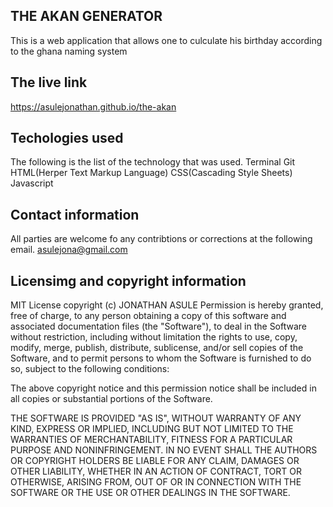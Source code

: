 ## THE AKAN GENERATOR
This is a web application that allows one to culculate his birthday according to the ghana naming system
## The live link
https://asulejonathan.github.io/the-akan
## Techologies used
The following is the list of the technology that was used.
Terminal
Git
HTML(Herper Text Markup Language)
CSS(Cascading Style Sheets)
Javascript
## Contact information
All parties are welcome fo any contribtions or corrections at the following email.
asulejona@gmail.com
## Licensimg and copyright information
MIT License 
copyright (c) JONATHAN ASULE
Permission is hereby granted, free of charge, to any person obtaining a copy
of this software and associated documentation files (the "Software"), to deal
in the Software without restriction, including without limitation the rights
to use, copy, modify, merge, publish, distribute, sublicense, and/or sell
copies of the Software, and to permit persons to whom the Software is
furnished to do so, subject to the following conditions:


The above copyright notice and this permission notice shall be included in all
copies or substantial portions of the Software.

THE SOFTWARE IS PROVIDED "AS IS", WITHOUT WARRANTY OF ANY KIND, EXPRESS OR
IMPLIED, INCLUDING BUT NOT LIMITED TO THE WARRANTIES OF MERCHANTABILITY,
FITNESS FOR A PARTICULAR PURPOSE AND NONINFRINGEMENT. IN NO EVENT SHALL THE
AUTHORS OR COPYRIGHT HOLDERS BE LIABLE FOR ANY CLAIM, DAMAGES OR OTHER
LIABILITY, WHETHER IN AN ACTION OF CONTRACT, TORT OR OTHERWISE, ARISING FROM,
OUT OF OR IN CONNECTION WITH THE SOFTWARE OR THE USE OR OTHER DEALINGS IN THE
SOFTWARE. 




